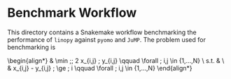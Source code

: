 # Benchmark Workflow


This directory contains a Snakemake workflow benchmarking the performance of `linopy` against `pyomo` and `JuMP`. The problem used for benchmarking is

\begin{align*}
    & \min \;\; 2 x_{i,j} \; y_{i,j} \qquad \forall \; i,j \in \{1,...,N\} \\
    s.t. & \\
    & x_{i,j} - y_{i,j} \; \ge \; i \qquad \forall \; i,j \in \{1,...,N\}
\end{align*}
